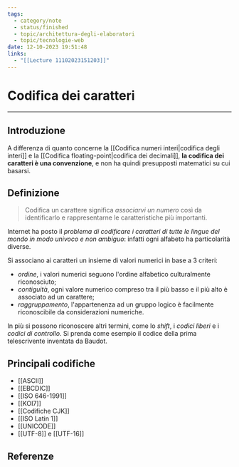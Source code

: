 ```yaml
---
tags:
  - category/note
  - status/finished
  - topic/architettura-degli-elaboratori
  - topic/tecnologie-web
date: 12-10-2023 19:51:48
links:
  - "[[Lecture 11102023151203]]"
---
```

# Codifica dei caratteri
---
## Introduzione
A differenza di quanto concerne la [[Codifica numeri interi|codifica degli interi]] e la [[Codifica floating-point|codifica dei decimali]], **la codifica dei caratteri è una convenzione**, e non ha quindi presupposti matematici su cui basarsi.

## Definizione
> Codifica un carattere significa _associarvi un numero_ così da identificarlo e rappresentarne le caratteristiche più importanti.

Internet ha posto il _problema di codificare i caratteri di tutte le lingue del mondo in modo univoco e non ambiguo_: infatti ogni alfabeto ha particolarità diverse.

Si associano ai caratteri un insieme di valori numerici in base a 3 criteri:
- _ordine_, i valori numerici seguono l'ordine alfabetico culturalmente riconosciuto;
- _contiguità_, ogni valore numerico compreso tra il più basso e il più alto è associato ad un carattere;
- _raggruppamento_, l'appartenenza ad un gruppo logico è facilmente riconoscibile da considerazioni numeriche.

In più si possono riconoscere altri termini, come lo _shift_, i _codici liberi_ e i _codici di controllo_. Si prenda come esempio il codice della prima telescrivente inventata da Baudot.

## Principali codifiche
- [[ASCII]]
- [[EBCDIC]]
- [[ISO 646-1991]]
- [[KOI7]]
- [[Codifiche CJK]]
- [[ISO Latin 1]]
- [[UNICODE]]
- [[UTF-8]] e [[UTF-16]]

## Referenze